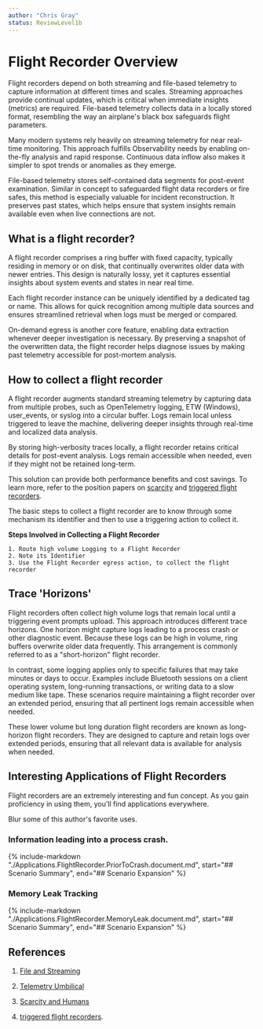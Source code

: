 ```yaml
---
author: "Chris Gray"
status: ReviewLevel1b
---
```


# Flight Recorder Overview

Flight recorders depend on both streaming and file-based telemetry to
capture information at different times and scales. Streaming approaches
provide continual updates, which is critical when immediate insights
(metrics) are required. File-based telemetry collects data in a locally
stored format, resembling the way an airplane's black box safeguards
flight parameters.

Many modern systems rely heavily on streaming telemetry for near
real-time monitoring. This approach fulfills Observability needs by
enabling on-the-fly analysis and rapid response. Continuous data inflow
also makes it simpler to spot trends or anomalies as they emerge.

File-based telemetry stores self-contained data segments for post-event
examination. Similar in concept to safeguarded flight data recorders or
fire safes, this method is especially valuable for incident
reconstruction. It preserves past states, which helps ensure that system
insights remain available even when live connections are not.

## What is a flight recorder?

A flight recorder comprises a ring buffer with fixed capacity, typically
residing in memory or on disk, that continually overwrites older data
with newer entries. This design is naturally lossy, yet it captures
essential insights about system events and states in near real time.

Each flight recorder instance can be uniquely identified by a dedicated
tag or name. This allows for quick recognition among multiple data
sources and ensures streamlined retrieval when logs must be merged or
compared.

On-demand egress is another core feature, enabling data extraction
whenever deeper investigation is necessary. By preserving a snapshot of
the overwritten data, the flight recorder helps diagnose issues by
making past telemetry accessible for post-mortem analysis.

## How to collect a flight recorder

A flight recorder augments standard streaming telemetry by capturing
data from multiple probes, such as OpenTelemetry logging, ETW (Windows),
user_events, or syslog into a circular buffer. Logs remain local unless
triggered to leave the machine, delivering deeper insights through
real-time and localized data analysis.

By storing high-verbosity traces locally, a flight recorder retains
critical details for post-event analysis. Logs remain accessible when
needed, even if they might not be retained long-term.

This solution can provide both performance benefits and cost savings. To
learn more, refer to the position papers on
[scarcity](./PositionPaper.ScarcityAndHumans.md) and [triggered flight
recorders](./PositionPaper.TriggeredFlightRecorder.document.md).

The basic steps to collect a flight recorder are to know through some
mechanism its identifier and then to use a triggering action to collect
it.

**Steps Involved in Collecting a Flight Recorder**

    1. Route high volume Logging to a Flight Recorder
    2. Note its Identifier
    3. Use the Flight Recorder egress action, to collect the flight recorder

## Trace 'Horizons'

Flight recorders often collect high volume logs that remain local until
a triggering event prompts upload. This approach introduces different
trace horizons. One horizon might capture logs leading to a process
crash or other diagnostic event. Because these logs can be high in
volume, ring buffers overwrite older data frequently. This arrangement
is commonly referred to as a "short-horizon" flight recorder.

In contrast, some logging applies only to specific failures that may
take minutes or days to occur. Examples include Bluetooth sessions on a
client operating system, long-running transactions, or writing data to a
slow medium like tape. These scenarios require maintaining a flight
recorder over an extended period, ensuring that all pertinent logs
remain accessible when needed.

These lower volume but long duration flight recorders are known as
long-horizon flight recorders. They are designed to capture and retain
logs over extended periods, ensuring that all relevant data is available
for analysis when needed.

## Interesting Applications of Flight Recorders

Flight recorders are an extremely interesting and fun concept. As you
gain proficiency in using them, you'll find applications everywhere.

Blur some of this author's favorite uses.

### Information leading into a process crash.

{%
    include-markdown "./Applications.FlightRecorder.PriorToCrash.document.md",
    start="## Scenario Summary",
    end="## Scenario Expansion"
%}


### Memory Leak Tracking

{%
    include-markdown "./Applications.FlightRecorder.MemoryLeak.document.md",
    start="## Scenario Summary",
    end="## Scenario Expansion"
%}

## References

1.  [File and Streaming](./PositionPaper.FileAndStreaming.document.md)

2.  [Telemetry
    Umbilical](./PositionPaper.TelemetryUmbilical.document.md)

3.  [Scarcity and Humans](./PositionPaper.ScarcityAndHumans.md)

4.  [triggered flight
    recorders](./PositionPaper.TriggeredFlightRecorder.document.md).
